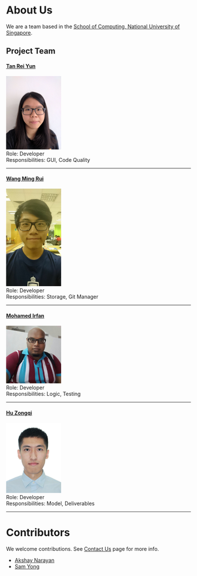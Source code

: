 # About Us

We are a team based in the [School of Computing, National University of Singapore](http://www.comp.nus.edu.sg).

## Project Team

#### [Tan Rei Yun](https://github.com/zireiyun)
<img src="images/Reiyun.JPG" width="150"><br>
 Role: Developer <br>
 Responsibilities: GUI, Code Quality

 -----

#### [Wang Ming Rui](https://github.com/mingruimingrui)
<img src="images/Ray.jpg" width="150"><br>
 Role: Developer <br>
 Responsibilities: Storage, Git Manager

 -----

#### [Mohamed Irfan](http://github.com/mdirfanpm)
<img src="images/Irfan.JPG" width="150"><br>
 Role: Developer <br>
 Responsibilities: Logic, Testing

 -----

#### [Hu Zongqi](https://github.com/hzqn1234)
<img src="images/ZQ.jpg" width="150"><br>
 Role: Developer <br>
 Responsibilities: Model, Deliverables

 -----

# Contributors

We welcome contributions. See [Contact Us](ContactUs.md) page for more info.

* [Akshay Narayan](https://github.com/se-edu/addressbook-level4/pulls?q=is%3Apr+author%3Aokkhoy)
* [Sam Yong](https://github.com/se-edu/addressbook-level4/pulls?q=is%3Apr+author%3Amauris)
